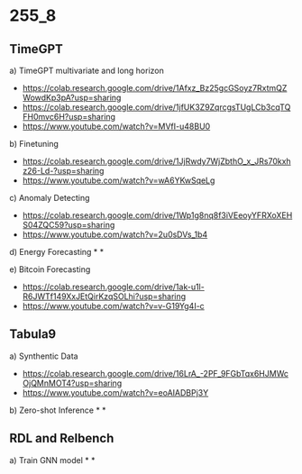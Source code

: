 # 255_8

## TimeGPT

a) TimeGPT multivariate and long horizon
* https://colab.research.google.com/drive/1Afxz_Bz25gcGSoyz7RxtmQZWowdKp3pA?usp=sharing
* https://colab.research.google.com/drive/1jfUK3Z9ZqrcgsTUgLCb3cqTQFH0mvc6H?usp=sharing
* https://www.youtube.com/watch?v=MVfI-u48BU0

b) Finetuning
* https://colab.research.google.com/drive/1JjRwdy7WjZbthO_x_JRs70kxhz26-Ld-?usp=sharing
* https://www.youtube.com/watch?v=wA6YKwSqeLg

c) Anomaly Detecting
* https://colab.research.google.com/drive/1Wp1g8nq8f3iVEeoyYFRXoXEHS04ZQC59?usp=sharing
* https://www.youtube.com/watch?v=2u0sDVs_1b4

d) Energy Forecasting
* 
* 

e) Bitcoin Forecasting
* https://colab.research.google.com/drive/1ak-u1l-R6JWTf149XxJEtQirKzqSOLhi?usp=sharing
* https://www.youtube.com/watch?v=v-G19Yg4I-c

## Tabula9

a) Synthentic Data
* https://colab.research.google.com/drive/16LrA_-2PF_9FGbTqx6HJMWcOjQMnMOT4?usp=sharing
* https://www.youtube.com/watch?v=eoAIADBPj3Y

b) Zero-shot Inference
* 
* 

## RDL and Relbench

a) Train GNN model
* 
* 
